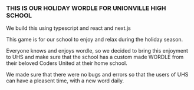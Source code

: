 ### THIS IS OUR HOLIDAY WORDLE FOR UNIONVILLE HIGH SCHOOL 

We build this using typescript and react and next.js

This game is for our school to enjoy and relax during the holiday season.

Everyone knows and enjoys wordle, so we decided to bring this enjoyment to UHS and make sure that the school has a custom made WORDLE from their beloved Coders United at their home school.

We made sure that there were no bugs and errors so that the users of UHS can have a pleasent time, with a new word daily.




